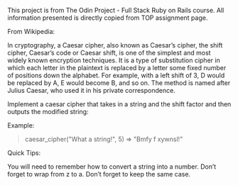This project is from The Odin Project - Full Stack Ruby on Rails course. All information presented is directly copied from TOP assignment page. 

From Wikipedia:

In cryptography, a Caesar cipher, also known as Caesar’s cipher, the shift cipher, Caesar’s code or Caesar shift, is one of the simplest and most widely known encryption techniques. It is a type of substitution cipher in which each letter in the plaintext is replaced by a letter some fixed number of positions down the alphabet. For example, with a left shift of 3, D would be replaced by A, E would become B, and so on. The method is named after Julius Caesar, who used it in his private correspondence.

Implement a caesar cipher that takes in a string and the shift factor and then outputs the modified string:

Example: 
  > caesar_cipher("What a string!", 5)
  => "Bmfy f xywnsl!"


Quick Tips:

You will need to remember how to convert a string into a number.
Don’t forget to wrap from z to a.
Don’t forget to keep the same case.